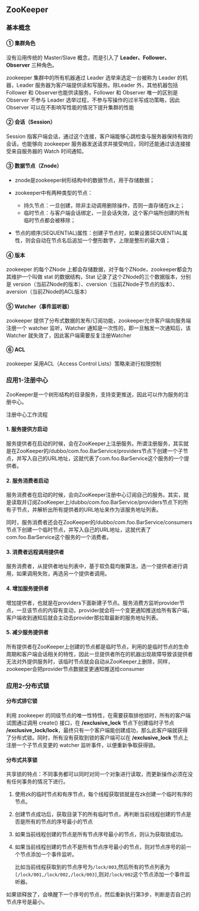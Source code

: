 ## ZooKeeper

### 基本概念

#### ① 集群角色

没有沿用传统的 Master/Slave 概念，而是引入了 **Leader、Follower、Observer** 三种角色。

zookeeper 集群中的所有机器通过 Leader 选举来选定一台被称为 Leader 的机器，Leader 服务器为客户端提供读和写服务。除Leader 外，其他机器包括 Follower 和 Observer也能供读服务，Follower 和 Observer 唯一的区别是 Observer 不参与 Leader 选举过程，不参与写操作的过半写成功策略，因此 Observer 可以在不影响写性能的情况下提升集群的性能

#### ② 会话（Session）

Session 指客户端会话，通过这个连接，客户端能够心跳检查与服务器保持有效的会话，也能够向 zookeeper 服务器发送请求并接受响应，同时还能通过该连接接受来自服务器的 Watch 时间通知。

#### ③ 数据节点（Znode）

- znode是zookeeper树形结构中的数据节点，用于存储数据；
- zookeeper中有两种类型的节点：
  - 持久节点：一旦创建，除非主动调用删除操作，否则一直存储在zk上；
  - 临时节点：与客户端会话绑定，一旦会话失效，这个客户端所创建的所有临时节点都会被移除；

- 节点的顺序(SEQUENTIAL)属性：创建子节点时，如果设置SEQUENTIAL属性，则会自动在节点名后追加一个整形数字，上限是整形的最大值；

#### ④ 版本

zookeeper 的每个ZNode 上都会存储数据，对于每个ZNode，zookeeper都会为其维护一个叫做 stat 的数据结构，Stat 记录了这个ZNode的三个数据版本，分别是 version（当前ZNode的版本）、cversion（当前ZNode子节点的版本）、aversion（当前ZNode的ACL版本）

#### ⑤ Watcher（事件监听器）

zookeeper 提供了分布式数据的发布/订阅功能，zookeeper允许客户端向服务端注册一个 watcher 监听，Watcher 通知是一次性的，即一旦触发一次通知后，该 Watcher 就失效了，因此客户端需要反复注册Watcher

#### ⑥ ACL

zookeeper 采用ACL（Access Control Lists）策略来进行权限控制

### 应用1-注册中心

ZooKeeper是一个树形结构的目录服务，支持变更推送，因此可以作为服务的注册中心。

注册中心工作流程

#### 1. 服务提供方启动

服务提供者在启动的时候，会在ZooKeeper上注册服务。所谓注册服务，其实就是在ZooKeeper的/dubbo/com.foo.BarService/providers节点下创建一个子节点，并写入自己的URL地址，这就代表了com.foo.BarService这个服务的一个提供者。

#### 2. 服务消费者启动

服务消费者在启动的时候，会向ZooKeeper注册中心订阅自己的服务。其实，就是读取并订阅ZooKeeper上/dubbo/com.foo.BarService/providers节点下的所有子节点，并解析出所有提供者的URL地址来作为该服务地址列表。

同时，服务消费者还会在ZooKeeper的/dubbo/com.foo.BarService/consumers节点下创建一个临时节点，并写入自己的URL地址，这就代表了com.foo.BarService这个服务的一个消费者。

#### 3. 消费者远程调用提供者

服务消费者，从提供者地址列表中，基于软负载均衡算法，选一个提供者进行调用，如果调用失败，再选另一个提供者调用。

#### 4. 增加服务提供者

增加提供者，也就是在providers下面新建子节点。服务消费方监听provider节点，一旦该节点的内容有变动，provider就会将一个变更通知推送给所有客户端，客户端收到通知后就会主动去provider那拉取最新的服务地址列表。

#### 5. 减少服务提供者

所有提供者在ZooKeeper上创建的节点都是临时节点，利用的是临时节点的生命周期和客户端会话相关的特性，因此一旦提供者所在的机器出现故障导致该提供者无法对外提供服务时，该临时节点就会自动从ZooKeeper上删除，同样，zookeeper会把provider节点数据变更通知推送给consumer

### 应用2-分布式锁

#### 分布式排它锁

利用 zookeeper 的同级节点的唯一性特性，在需要获取排他锁时，所有的客户端试图通过调用 create() 接口，在 **/exclusive_lock** 节点下创建临时子节点 **/exclusive_lock/lock**，最终只有一个客户端能创建成功，那么此客户端就获得了分布式锁。同时，所有没有获取到锁的客户端可以在 **/exclusive_lock** 节点上注册一个子节点变更的 watcher 监听事件，以便重新争取获得锁。

#### 分布式共享锁

共享锁的特点：不同事务都可以同时对同一个对象进行读取，而更新操作必须在没有任何事务的情况下进行。

1. 使用zk的临时节点和有序节点，每个线程获取锁就是在zk创建一个临时有序的节点。

2. 创建节点成功后，获取目录下的所有临时节点，再判断当前线程创建的节点是否是所有的节点的序号最小的节点

3. 如果当前线程创建的节点是所有节点序号最小的节点，则认为获取锁成功。

4. 如果当前线程创建的节点不是所有节点序号最小的节点，则对节点序号的前一个节点添加一个事件监听。

   比如当前线程获取到的节点序号为`/lock/003`,然后所有的节点列表为`[/lock/001,/lock/002,/lock/003]`,则对`/lock/002`这个节点添加一个事件监听器。

如果锁释放了，会唤醒下一个序号的节点，然后重新执行第3步，判断是否自己的节点序号是最小。